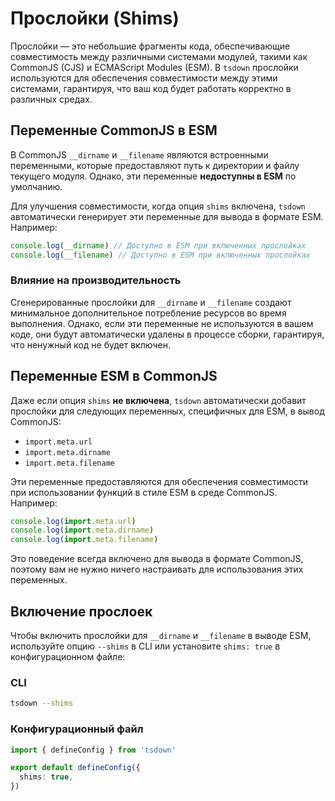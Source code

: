 # Прослойки (Shims)

Прослойки — это небольшие фрагменты кода, обеспечивающие совместимость между различными системами модулей, такими как CommonJS (CJS) и ECMAScript Modules (ESM). В `tsdown` прослойки используются для обеспечения совместимости между этими системами, гарантируя, что ваш код будет работать корректно в различных средах.

## Переменные CommonJS в ESM

В CommonJS `__dirname` и `__filename` являются встроенными переменными, которые предоставляют путь к директории и файлу текущего модуля. Однако, эти переменные **недоступны в ESM** по умолчанию.

Для улучшения совместимости, когда опция `shims` включена, `tsdown` автоматически генерирует эти переменные для вывода в формате ESM. Например:

```js
console.log(__dirname) // Доступно в ESM при включенных прослойках
console.log(__filename) // Доступно в ESM при включенных прослойках
```

### Влияние на производительность

Сгенерированные прослойки для `__dirname` и `__filename` создают минимальное дополнительное потребление ресурсов во время выполнения. Однако, если эти переменные не используются в вашем коде, они будут автоматически удалены в процессе сборки, гарантируя, что ненужный код не будет включен.

## Переменные ESM в CommonJS

Даже если опция `shims` **не включена**, `tsdown` автоматически добавит прослойки для следующих переменных, специфичных для ESM, в вывод CommonJS:

- `import.meta.url`
- `import.meta.dirname`
- `import.meta.filename`

Эти переменные предоставляются для обеспечения совместимости при использовании функций в стиле ESM в среде CommonJS. Например:

```js
console.log(import.meta.url)
console.log(import.meta.dirname)
console.log(import.meta.filename)
```

Это поведение всегда включено для вывода в формате CommonJS, поэтому вам не нужно ничего настраивать для использования этих переменных.

## Включение прослоек

Чтобы включить прослойки для `__dirname` и `__filename` в выводе ESM, используйте опцию `--shims` в CLI или установите `shims: true` в конфигурационном файле:

### CLI

```bash
tsdown --shims
```

### Конфигурационный файл

```ts [tsdown.config.ts]
import { defineConfig } from 'tsdown'

export default defineConfig({
  shims: true,
})
```

